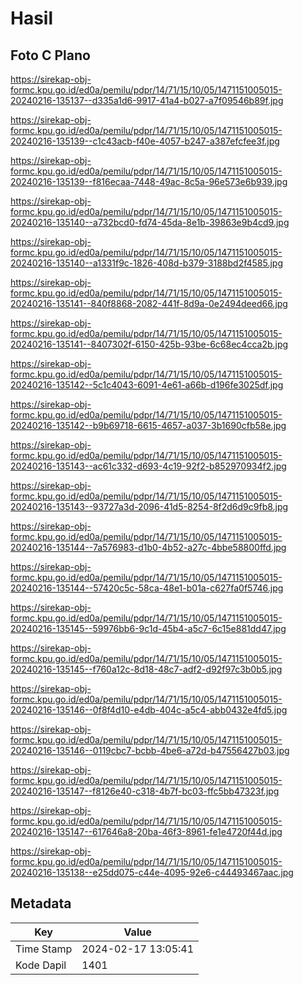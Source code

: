 # Hasil

## Foto C Plano

https://sirekap-obj-formc.kpu.go.id/ed0a/pemilu/pdpr/14/71/15/10/05/1471151005015-20240216-135137--d335a1d6-9917-41a4-b027-a7f09546b89f.jpg

https://sirekap-obj-formc.kpu.go.id/ed0a/pemilu/pdpr/14/71/15/10/05/1471151005015-20240216-135139--c1c43acb-f40e-4057-b247-a387efcfee3f.jpg

https://sirekap-obj-formc.kpu.go.id/ed0a/pemilu/pdpr/14/71/15/10/05/1471151005015-20240216-135139--f816ecaa-7448-49ac-8c5a-96e573e6b939.jpg

https://sirekap-obj-formc.kpu.go.id/ed0a/pemilu/pdpr/14/71/15/10/05/1471151005015-20240216-135140--a732bcd0-fd74-45da-8e1b-39863e9b4cd9.jpg

https://sirekap-obj-formc.kpu.go.id/ed0a/pemilu/pdpr/14/71/15/10/05/1471151005015-20240216-135140--a1331f9c-1826-408d-b379-3188bd2f4585.jpg

https://sirekap-obj-formc.kpu.go.id/ed0a/pemilu/pdpr/14/71/15/10/05/1471151005015-20240216-135141--840f8868-2082-441f-8d9a-0e2494deed66.jpg

https://sirekap-obj-formc.kpu.go.id/ed0a/pemilu/pdpr/14/71/15/10/05/1471151005015-20240216-135141--8407302f-6150-425b-93be-6c68ec4cca2b.jpg

https://sirekap-obj-formc.kpu.go.id/ed0a/pemilu/pdpr/14/71/15/10/05/1471151005015-20240216-135142--5c1c4043-6091-4e61-a66b-d196fe3025df.jpg

https://sirekap-obj-formc.kpu.go.id/ed0a/pemilu/pdpr/14/71/15/10/05/1471151005015-20240216-135142--b9b69718-6615-4657-a037-3b1690cfb58e.jpg

https://sirekap-obj-formc.kpu.go.id/ed0a/pemilu/pdpr/14/71/15/10/05/1471151005015-20240216-135143--ac61c332-d693-4c19-92f2-b852970934f2.jpg

https://sirekap-obj-formc.kpu.go.id/ed0a/pemilu/pdpr/14/71/15/10/05/1471151005015-20240216-135143--93727a3d-2096-41d5-8254-8f2d6d9c9fb8.jpg

https://sirekap-obj-formc.kpu.go.id/ed0a/pemilu/pdpr/14/71/15/10/05/1471151005015-20240216-135144--7a576983-d1b0-4b52-a27c-4bbe58800ffd.jpg

https://sirekap-obj-formc.kpu.go.id/ed0a/pemilu/pdpr/14/71/15/10/05/1471151005015-20240216-135144--57420c5c-58ca-48e1-b01a-c627fa0f5746.jpg

https://sirekap-obj-formc.kpu.go.id/ed0a/pemilu/pdpr/14/71/15/10/05/1471151005015-20240216-135145--59976bb6-9c1d-45b4-a5c7-6c15e881dd47.jpg

https://sirekap-obj-formc.kpu.go.id/ed0a/pemilu/pdpr/14/71/15/10/05/1471151005015-20240216-135145--f760a12c-8d18-48c7-adf2-d92f97c3b0b5.jpg

https://sirekap-obj-formc.kpu.go.id/ed0a/pemilu/pdpr/14/71/15/10/05/1471151005015-20240216-135146--0f8f4d10-e4db-404c-a5c4-abb0432e4fd5.jpg

https://sirekap-obj-formc.kpu.go.id/ed0a/pemilu/pdpr/14/71/15/10/05/1471151005015-20240216-135146--0119cbc7-bcbb-4be6-a72d-b47556427b03.jpg

https://sirekap-obj-formc.kpu.go.id/ed0a/pemilu/pdpr/14/71/15/10/05/1471151005015-20240216-135147--f8126e40-c318-4b7f-bc03-ffc5bb47323f.jpg

https://sirekap-obj-formc.kpu.go.id/ed0a/pemilu/pdpr/14/71/15/10/05/1471151005015-20240216-135147--617646a8-20ba-46f3-8961-fe1e4720f44d.jpg

https://sirekap-obj-formc.kpu.go.id/ed0a/pemilu/pdpr/14/71/15/10/05/1471151005015-20240216-135138--e25dd075-c44e-4095-92e6-c44493467aac.jpg


## Metadata

| Key        | Value               |
| ---------- | ------------------- |
| Time Stamp | 2024-02-17 13:05:41 |
| Kode Dapil | 1401                |



